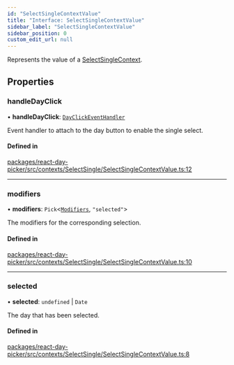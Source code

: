 ```yaml
---
id: "SelectSingleContextValue"
title: "Interface: SelectSingleContextValue"
sidebar_label: "SelectSingleContextValue"
sidebar_position: 0
custom_edit_url: null
---
```


Represents the value of a [SelectSingleContext](../variables/SelectSingleContext).

## Properties

### handleDayClick

• **handleDayClick**: [`DayClickEventHandler`](../types/DayClickEventHandler)

Event handler to attach to the day button to enable the single select.

#### Defined in

[packages/react-day-picker/src/contexts/SelectSingle/SelectSingleContextValue.ts:12](https://github.com/gpbl/react-day-picker/blob/0df406c0/packages/react-day-picker/src/contexts/SelectSingle/SelectSingleContextValue.ts#L12)

___

### modifiers

• **modifiers**: `Pick`<[`Modifiers`](../types/Modifiers), ``"selected"``\>

The modifiers for the corresponding selection.

#### Defined in

[packages/react-day-picker/src/contexts/SelectSingle/SelectSingleContextValue.ts:10](https://github.com/gpbl/react-day-picker/blob/0df406c0/packages/react-day-picker/src/contexts/SelectSingle/SelectSingleContextValue.ts#L10)

___

### selected

• **selected**: `undefined` \| `Date`

The day that has been selected.

#### Defined in

[packages/react-day-picker/src/contexts/SelectSingle/SelectSingleContextValue.ts:8](https://github.com/gpbl/react-day-picker/blob/0df406c0/packages/react-day-picker/src/contexts/SelectSingle/SelectSingleContextValue.ts#L8)

